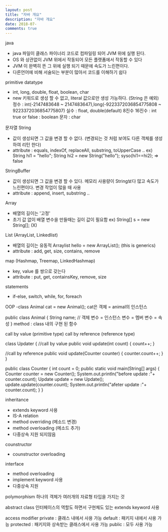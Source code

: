 ```yaml
---
layout: post
title: "자바 개요"
description: "자바 개요"
date: 2018-07-
comments: true
---
```


java
- java 파일이 클래스 파이너리 코드로 컴파일링 되어 JVM 위에 실행 된다.
- OS 와 상관없이 JVM 위에서 작동되어 모든 플랫폼에서 작동할 수 있다
- JVM 이 완벽히 뜬 그 위에 실행 되기 때문에 속도가 느린편이다.
- 다른언어에 비해 서술되는 부분이 많아서 코드를 이해하기 쉽다

primitive datatype
- int, long, double, float, boolean, char
- new 키워드로 생성 할 수 없고, literal 값으로만 생성 가능하다. (String 은 예외)
정수 : int(-2147483648 ~ 2147483647),long(-9223372036854775808 ~ 9223372036854775807)
실수 : float, double(default)
8진수 16진수 : int
true or false : boolean
문자 :  char

문자열
String 
- 값이 생성되면 그 값을 변경 할 수 없다. (변경되는 것 처럼 보여도 다른 객체를 생성하여 리턴 한다)
- attribute : equals, indexOf, replaceAll, substring, toUpperCase .. 
ex) 
String hi1 = "hello";
String hi2 = new String("hello");
syso(hi1==hi2); => false

StringBuffer 
- 값이 생성되면 그 값을 변경 할 수 있다. 메모리 사용량이 String보다 많고 속도가 느린편이다. 변경 작업이 많을 때 사용
- attribute : append, insert, substring ..

Array
- 배열의 길이는 '고정'
- 초기 값 없이 배열 변수을 만들때는 길이 값이 필요함
ex) String[] s = new String[]; (X)

List (ArrayList, Linkedlist)
- 배열의 길이는 유동적
Arraylist<String> hello = new ArrayList<String>(); (this is generics)
- attribute : add, get, size, contains, remove

map (Hashmap, Treemap, LinkedHashmap)
- key, value 를 쌍으로 갖는다
- attribute : put, get, containsKey, remove, size

statements
- if-else, switch, while, for, foreach 

OOP
-class
Animal cat = new Animal();
cat은 객체 = animal의 인스턴스

public class Animal {
  String name; // 객체 변수 = 인스턴스 변수 = 멤버 변수 = 속성
}
method : class 내의 구현 된 함수

call by value (primitive type)
call by reference (reference type)

class Updater {
  //call by value
  public void update(int count) {
    count++;
  }
  
  //call by reference
  public void update(Counter counter) {
    counter.count++;
  }
}

public class Counter {
  int count = 0;
  public static void main(String[] args) {
    Counter counter = new Counter();
    System.out.println("before update :"+ counter.count);
    Update update = new Update();
    update.update(counter.count);
    System.out.println("afeter update :"+ counter.count);
  }
}

inheritance
- extends keyword 사용
- IS-A relation
- method overriding (메소드 변경)
- method overloading (메소드 추가)
- 다중상속 지원 되지않음

counstructor
- counstructor overloading

interface
- method overloading
- implement keyword 사용
- 다중상속 지원

polymorphism
하나의 객체가 여러개의 자료형 타입을 가지는 것

abstract class 인터페이스의 역할도 하면서 구현체도 있는
extends keyword 사용


access modifier
private : 클래스 내에서 사용 가능 
default : 패키지 내에서 사용 가능
protected : 패키지와 상속받는 클래스에서 사용 가능
public : 모두 사용 가능
